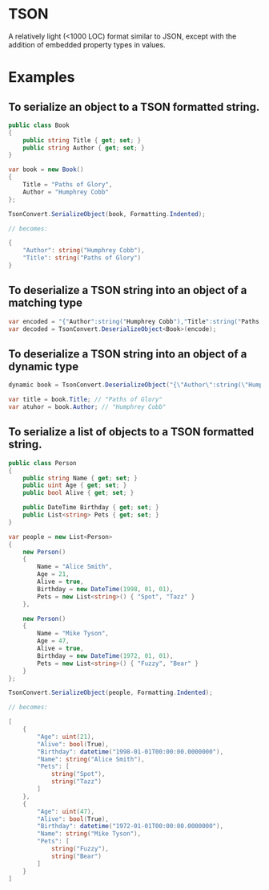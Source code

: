 # TSON

A relatively light (<1000 LOC) format similar to JSON, except with the addition of embedded property types in values.

# Examples

## To serialize an object to a TSON formatted string.

```csharp
public class Book
{
	public string Title { get; set; }
	public string Author { get; set; }
}

var book = new Book()
{
	Title = "Paths of Glory",
	Author = "Humphrey Cobb"
};

TsonConvert.SerializeObject(book, Formatting.Indented);

// becomes:

{
    "Author": string("Humphrey Cobb"),
    "Title": string("Paths of Glory")
}
```

## To deserialize a TSON string into an object of a matching type
```csharp
var encoded = "{"Author":string("Humphrey Cobb"),"Title":string("Paths of Glory")}";
var decoded = TsonConvert.DeserializeObject<Book>(encode);
```

## To deserialize a TSON string into an object of a dynamic type
```csharp
dynamic book = TsonConvert.DeserializeObject("{\"Author\":string(\"Humphrey Cobb\"),\"Title\":string(\"Paths of Glory\")}");

var title = book.Title; // "Paths of Glory"
var atuhor = book.Author; // "Humphrey Cobb"
```

## To serialize a list of objects to a TSON formatted string.
```csharp
public class Person
{
	public string Name { get; set; }
	public uint Age { get; set; }
	public bool Alive { get; set; }

	public DateTime Birthday { get; set; }
	public List<string> Pets { get; set; }
}

var people = new List<Person>
{
	new Person()
	{
		Name = "Alice Smith",
		Age = 21,
		Alive = true,
		Birthday = new DateTime(1998, 01, 01),
		Pets = new List<string>() { "Spot", "Tazz" }
	},

	new Person()
	{
		Name = "Mike Tyson",
		Age = 47,
		Alive = true,
		Birthday = new DateTime(1972, 01, 01),
		Pets = new List<string>() { "Fuzzy", "Bear" }
	}
};

TsonConvert.SerializeObject(people, Formatting.Indented);

// becomes:

[
    {
        "Age": uint(21),
        "Alive": bool(True),
        "Birthday": datetime("1998-01-01T00:00:00.0000000"),
        "Name": string("Alice Smith"),
        "Pets": [
            string("Spot"),
            string("Tazz")
        ]
    },
    {
        "Age": uint(47),
        "Alive": bool(True),
        "Birthday": datetime("1972-01-01T00:00:00.0000000"),
        "Name": string("Mike Tyson"),
        "Pets": [
            string("Fuzzy"),
            string("Bear")
        ]
    }
]
```
